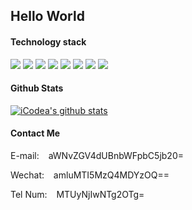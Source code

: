 
## Hello World



#### Technology stack
![](https://camo.githubusercontent.com/6664a8db04a2dce8d30f4a5ca53db03fc0143365/68747470733a2f2f696d672e736869656c64732e696f2f62616467652f2d4769742d2532334630353033323f7374796c653d666f722d7468652d6261646765266c6f676f3d676974266c6f676f436f6c6f723d253233666666666666)
![](https://camo.githubusercontent.com/31fc982c906c6ec5175f4191f5c151a27c934c6d/68747470733a2f2f696d672e736869656c64732e696f2f62616467652f2d48544d4c352d2532334534344432373f7374796c653d666f722d7468652d6261646765266c6f676f3d68746d6c35266c6f676f436f6c6f723d666666666666)
![](https://camo.githubusercontent.com/9cb183d8968b3cc23eae4c8739a135bd0d54ebbc/68747470733a2f2f696d672e736869656c64732e696f2f62616467652f2d435353332d2532333135373242363f7374796c653d666f722d7468652d6261646765266c6f676f3d63737333)
![](https://camo.githubusercontent.com/7d1311466704969efc1f25259d49d5ffb6c8dc33/68747470733a2f2f696d672e736869656c64732e696f2f62616467652f2d4a6176615363726970742d2532334637444631433f7374796c653d666f722d7468652d6261646765266c6f676f3d6a617661736372697074266c6f676f436f6c6f723d303030303030266c6162656c436f6c6f723d25323346374446314326636f6c6f723d253233464643453541)
![](https://camo.githubusercontent.com/b24bd960fd25ec3028d1ead729a24142d42cadd1/68747470733a2f2f696d672e736869656c64732e696f2f62616467652f2d5675652e6a732d2532333263336535303f7374796c653d666f722d7468652d6261646765266c6f676f3d5675652e6a73)
![](https://camo.githubusercontent.com/c74da1f4e5f324b69b6c7c7ce5f0535bb98a412d/68747470733a2f2f696d672e736869656c64732e696f2f62616467652f2d547970655363726970742d2532333033316433303f7374796c653d666f722d7468652d6261646765266c6f676f3d74797065736372697074)
![](https://camo.githubusercontent.com/9bc9a63bafaebaff2a7401cdc5772081e1eb785c/68747470733a2f2f696d672e736869656c64732e696f2f62616467652f2d4e6f64654a532d2532334630353033323f7374796c653d666f722d7468652d6261646765266c6f676f3d4e6f64652e6a73266c6f676f436f6c6f723d253233666666666666)
![](https://camo.githubusercontent.com/5f49af2d971f813210d14105f0f7253ff5c7e5f7/68747470733a2f2f696d672e736869656c64732e696f2f62616467652f2d5653436f64652d2532333030374143433f7374796c653d666f722d7468652d6261646765266c6f676f3d76697375616c2d73747564696f2d636f6465)


#### Github Stats
[![iCodea's github stats](https://github-readme-stats.vercel.app/api?username=icodea&count_private=true&show_icons=true&theme=synthwave)](https://github.com/anuraghazra/github-readme-stats)



#### Contact Me

E-mail: &ensp; aWNvZGV4dUBnbWFpbC5jb20=

Wechat: &ensp; amluMTI5MzQ4MDYzOQ==

Tel Num: &ensp; MTUyNjIwNTg2OTg=



